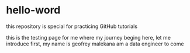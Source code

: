 # hello-word
this repository is special for practicing GitHub tutorials

this is the testing page for me where my journey beging here, let me introduce first,
my name is geofrey malekana am a data engineer to come
